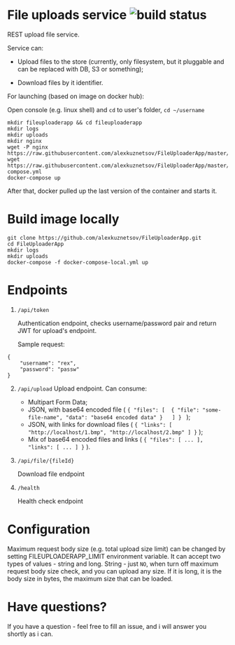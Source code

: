 # File uploads service ![build status ](https://travis-ci.org/alexkuznetsov/FileUploaderApp.svg?branch=master)

REST upload file service.

Service can:

 - Upload files to the store (currently, only filesystem, but it pluggable and can be replaced with DB, S3 or something);
 
 - Download files by it identifier.

For launching (based on image on docker hub):

Open console (e.g. linux shell) and `cd` to user's folder, ``` cd ~/username ```

```
mkdir fileuploaderapp && cd fileuploaderapp 
mkdir logs
mkdir uploads
mkdir nginx
wget -P nginx https://raw.githubusercontent.com/alexkuznetsov/FileUploaderApp/master/nginx/nginx.conf
wget https://raw.githubusercontent.com/alexkuznetsov/FileUploaderApp/master/docker-compose.yml
docker-compose up
```

After that, docker pulled up the last version of the container and starts it.

Build image locally
===================

```
git clone https://github.com/alexkuznetsov/FileUploaderApp.git
cd FileUploaderApp
mkdir logs
mkdir uploads
docker-compose -f docker-compose-local.yml up
```

Endpoints
===========

1.  ```/api/token```

    Authentication endpoint, checks username/password pair and return JWT for upload's endpoint.

    Sample request: 
```
{
    "username": "rex", 
    "password": "passw" 
} 
```

2. ```/api/upload```
    Upload endpoint. Can consume:
    
    - Multipart Form Data;
    - JSON, with base64 encoded file ( ``` { "files": [  { "file": "some-file-name", "data": "base64 encoded data" }   ] }  ``` );
    - JSON, with links for download files (  ```{ "links": [ "http://localhost/1.bmp", "http://localhost/2.bmp" ] }``` );
    - Mix of base64 encoded files and links ( ```{ "files": [ ... ], "links": [ ... ] }``` ).

3. ```/api/file/{fileId}```

    Download file endpoint

4. ```/health```
    
    Health check endpoint

Configuration
===============

Maximum request body size (e.g. total upload size limit) can be changed by setting FILEUPLOADERAPP_LIMIT environment variable.
It can accept two types of values - string and long. String - just `NO`, when turn off maximum request body size check, and 
you can upload any size.
If it is long, it is the body size in bytes, the maximum size that can be loaded.

Have questions?
===============
If you have a question - feel free to fill an issue, and i will answer you shortly as i can.

